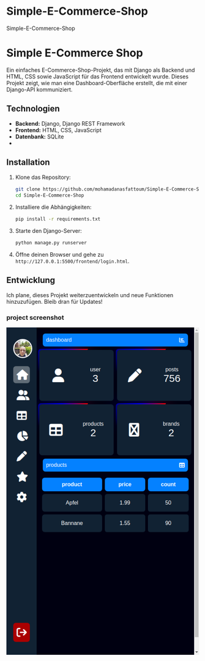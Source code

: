 # Simple-E-Commerce-Shop
Simple-E-Commerce-Shop



# Simple E-Commerce Shop

Ein einfaches E-Commerce-Shop-Projekt, das mit Django als Backend und HTML, CSS sowie JavaScript für das Frontend entwickelt wurde. Dieses Projekt zeigt, wie man eine Dashboard-Oberfläche erstellt, die mit einer Django-API kommuniziert.

## Technologien

- **Backend:** Django, Django REST Framework
- **Frontend:** HTML, CSS, JavaScript
- **Datenbank:** SQLite
- 
## Installation

1. Klone das Repository:
   ```bash
   git clone https://github.com/mohamadanasfattoum/Simple-E-Commerce-Shop.git
   cd Simple-E-Commerce-Shop
   ```

2. Installiere die Abhängigkeiten:
   ```bash
   pip install -r requirements.txt
   ```

3. Starte den Django-Server:
   ```bash
   python manage.py runserver
   ```

4. Öffne deinen Browser und gehe zu `http://127.0.0.1:5500/frontend/login.html`.

## Entwicklung

Ich plane, dieses Projekt weiterzuentwickeln und neue Funktionen hinzuzufügen. Bleib dran für Updates!


### project screenshot
![](https://github.com/mohamadanasfattoum/Simple-E-Commerce-Shop/blob/main/dashboard-screenshot.png)
